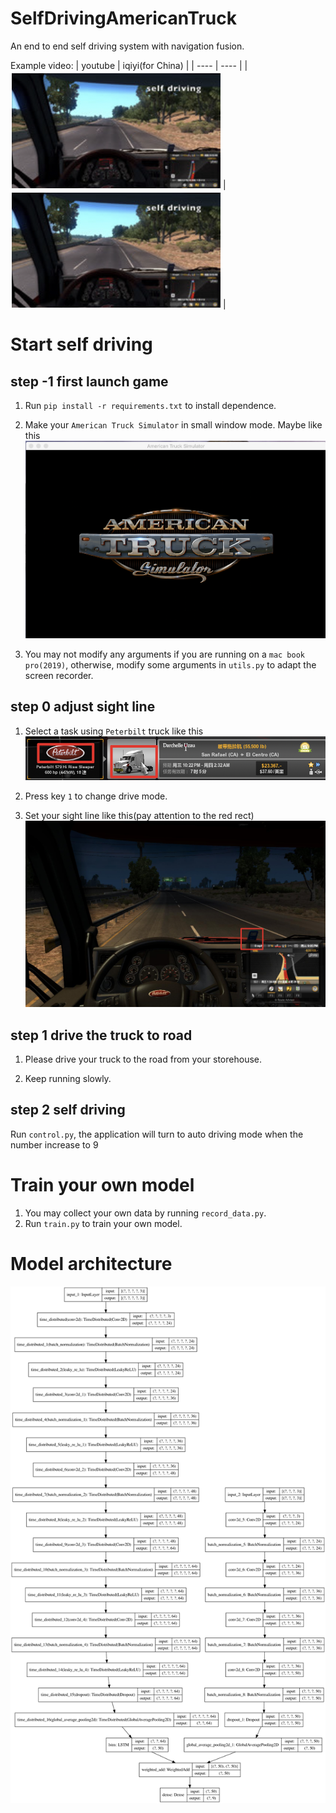# SelfDrivingAmericanTruck
An end to end self driving system with navigation fusion.

Example video:
|  youtube   | iqiyi(for China)  |
|  ----  | ----  |
| [![Youtube video](art/video.jpg)](https://youtu.be/Rr-dmr2YJPM)  | [![Iiyi video](art/video.jpg)](https://www.iqiyi.com/v_25x9izh8zko.html) |


# Start self driving


## step -1 first launch game

1. Run `pip install -r requirements.txt` to install dependence.

2. Make your `American Truck Simulator` in small window mode. Maybe like this
![](art/start.jpg)

3. You may not modify any arguments if you are running on a `mac book pro(2019)`, otherwise, modify some arguments in `utils.py` to adapt the screen recorder.


## step 0 adjust sight line

1. Select a task using `Peterbilt` truck like this
![](art/selecttruck.jpg)

2. Press key `1` to change drive mode.

3. Set your sight line like this(pay attention to the red rect)
![](art/truck_view_preview.jpg)

## step 1 drive the truck to road

1. Please drive your truck to the road from your storehouse.

2. Keep running slowly.

## step 2 self driving

Run `control.py`, the application will turn to auto driving mode when the number increase to 9


# Train your own model

1. You may collect your own data by running `record_data.py`.
2. Run `train.py` to train your own model.

# Model architecture
![](model.png)
